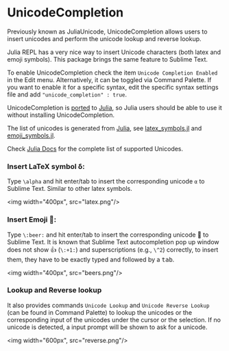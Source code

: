 # UnicodeCompletion

Previously known as JuliaUnicode, UnicodeCompletion allows users to insert
unicodes and perform the unicode lookup and reverse lookup.

Julia REPL has a very nice way to insert Unicode characters (both latex and emoji symbols). This package brings the same feature to Sublime Text. 

To enable UnicodeCompletion check the item `Unicode Completion Enabled` in the
Edit menu. Alternatively, it can be toggled via Command Palette. If you want
to enable it for a specific syntax, edit the specific syntax settings file and
add `"unicode_completion" : true`. 

UnicodeCompletion is [ported](https://github.com/JuliaEditorSupport/Julia-sublime/pull/20)
to [Julia](https://github.com/JuliaEditorSupport/Julia-sublime), so Julia users
should be able to use it without installing UnicodeCompletion.

The list of unicodes is generated from
[Julia](https://github.com/JuliaLang/julia/), see [latex_symbols.jl](latex_symbols.jl) and [emoji_symbols.jl](emoji_symbols.jl). 

Check [Julia Docs](http://docs.julialang.org/en/latest/manual/unicode-input/) for the complete list of supported Unicodes.

### Insert LaTeX symbol δ:

Type `\alpha` and hit enter/tab to insert the corresponding unicode `α` to Sublime Text. Similar to other latex symbols.

<img width="400px", src="latex.png"/>

### Insert Emoji 🍺:

Type `\:beer:` and hit enter/tab to insert the corresponding unicode 🍺 to Sublime Text. 
It is known that Sublime Text autocompletion pop up window does not show 👍 (`\:+1:`) and superscriptions (e.g., `\^2`) correctly, to insert them, they have to be exactly typed and followed by a <kbd>tab</kbd>.

<img width="400px", src="beers.png"/>

### Lookup and Reverse lookup

It also provides commands `Unicode Lookup` and `Unicode Reverse Lookup` (can be found in Command Palette) to lookup the unicodes or the corresponding input of the unicodes under the cursor or the selection. If no unicode is detected, a input prompt will be shown to ask for a unicode.

<img width="600px", src="reverse.png"/>
